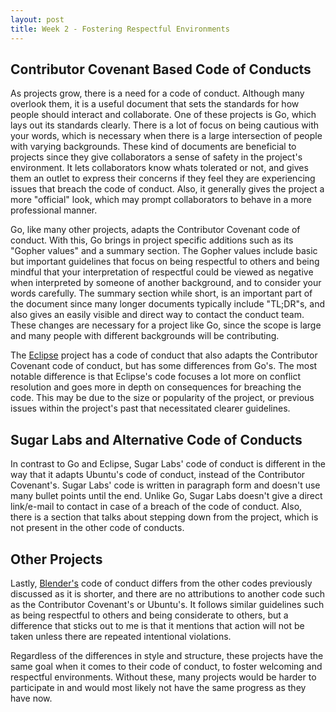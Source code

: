 ```yaml
---
layout: post
title: Week 2 - Fostering Respectful Environments
---
```


## Contributor Covenant Based Code of Conducts
As projects grow, there is a need for a code of conduct. Although many overlook them, it is a useful document that sets the standards for how people should
interact and collaborate. One of these projects is Go, which lays out its standards clearly. There is a lot of focus on being cautious with your words,
which is necessary when there is a large intersection of people with varying backgrounds. These kind of documents are beneficial to projects since they 
give collaborators a sense of safety in the project's environment. It lets collaborators know whats tolerated or not, and gives them an outlet to express
their concerns if they feel they are experiencing issues that breach the code of conduct. Also, it generally gives the project a more "official"
look, which may prompt collaborators to behave in a more professional manner. <!--more-->

Go, like many other projects, adapts the Contributor Covenant code of conduct. With this, Go brings in project specific additions such as its "Gopher values" and
a summary section. The Gopher values include basic but important guidelines that focus on being respectful to others and being mindful that your interpretation of
respectful could be viewed as negative when interpreted by someone of another background, and to consider your words carefully. The summary section while short, is an
important part of the document since many longer documents typically include "TL;DR"s, and also gives an easily visible and direct way to contact the conduct team. These
changes are necessary for a project like Go, since the scope is large and many people with different backgrounds will be contributing.

The [Eclipse](https://www.eclipse.org/org/documents/Community_Code_of_Conduct.php) project has a code of conduct that also adapts the Contributor Covenant code of
conduct, but has some differences from Go's. The most notable difference is that Eclipse's code focuses a lot more on conflict resolution and goes more in depth on 
consequences for breaching the code. This may be due to the size or popularity of the project, or previous issues within the project's past that necessitated clearer
guidelines.

## Sugar Labs and Alternative Code of Conducts
In contrast to Go and Eclipse, Sugar Labs' code of conduct is different in the way that it adapts Ubuntu's code of conduct, instead of the Contributor Covenant's. Sugar 
Labs' code is written in paragraph form and doesn't use many bullet points until the end. Unlike Go, Sugar Labs doesn't give a direct link/e-mail to contact in case of
a breach of the code of conduct. Also, there is a section that talks about stepping down from the project, which is not present in the other code of conducts.

## Other Projects
Lastly, [Blender's](https://developer.blender.org/docs/handbook/communication/code_of_conduct/) code of conduct differs from the other codes previously discussed as it 
is shorter, and there are no attributions to another code such as the Contributor Covenant's or Ubuntu's. It follows similar guidelines such as being respectful to others
and being considerate to others, but a difference that sticks out to me is that it mentions that action will not be taken unless there are repeated intentional 
violations. 

Regardless of the differences in style and structure, these projects have the same goal when it comes to their code of conduct, to foster welcoming and respectful 
environments. Without these, many projects would be harder to participate in and would most likely not have the same progress as they have now.
